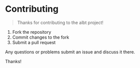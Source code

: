 # Contributing

> Thanks for contributing to the albt project!

1. Fork the repository
2. Commit changes to the fork
3. Submit a pull request 

Any questions or problems submit an issue and discuss it there.

Thanks!
